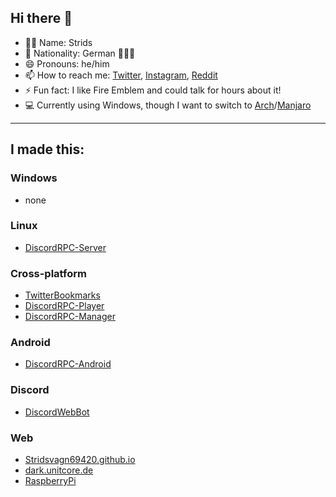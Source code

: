 ## Hi there 👋
- 👨‍💻 Name: Strids
- 🚩 Nationality: German 🖤💖💛
- 😄 Pronouns: he/him
- 📫 How to reach me: [Twitter](https://twitter.com/rog_nineteen), [Instagram](https://www.instagram.com/rog_nineteen/), [Reddit](https://www.reddit.com/user/rog_nineteen)
- ⚡ Fun fact: I like Fire Emblem and could talk for hours about it!
- 💻 Currently using Windows, though I want to switch to [Arch](https://archlinux.org/)/[Manjaro](https://manjaro.org/)
<hr>

## I made this:
### Windows
* none

### Linux
* [DiscordRPC-Server](https://github.com/Stridsvagn69420/DiscordRPC-Server)

### Cross-platform
* [TwitterBookmarks](https://github.com/Stridsvagn69420/TwitterBookmarks)
* [DiscordRPC-Player](https://github.com/Stridsvagn69420/DiscordRPC-Player)
* [DiscordRPC-Manager](https://github.com/Stridsvagn69420/DiscordRPC-Manager)

### Android
* [DiscordRPC-Android](https://github.com/Stridsvagn69420/DiscordRPC-Android)

### Discord
* [DiscordWebBot](https://github.com/Stridsvagn69420/DiscordWebBot)

### Web
* [Stridsvagn69420.github.io](https://github.com/Stridsvagn69420/Stridsvagn69420.github.io)
* [dark.unitcore.de](https://github.com/Stridsvagn69420/dark.unitcore.de)
* [RaspberryPi](https://github.com/Stridsvagn69420/RaspberryPi)
